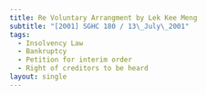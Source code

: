 ```yaml
---
title: Re Voluntary Arrangment by Lek Kee Meng
subtitle: "[2001] SGHC 180 / 13\_July\_2001"
tags:
  - Insolvency Law
  - Bankruptcy
  - Petition for interim order
  - Right of creditors to be heard
layout: single
---
```


